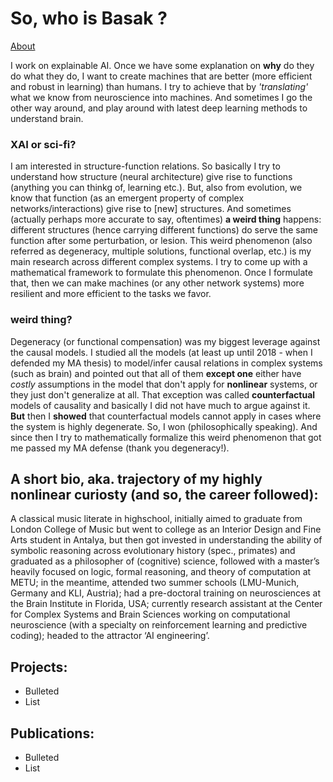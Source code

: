 # So, who is Basak ?

[About](./_pages/aboutme.html)

I work on explainable AI. Once we have some explanation on **why** do they do what they do, I want to create machines that are better (more efficient and robust in learning) than humans. I try to achieve that by *'translating'* what we know from neuroscience into machines. And sometimes I go the other way around, and play around with latest deep learning methods to understand brain.

### XAI or sci-fi?
I am interested in structure-function relations. So basically I try to understand how structure (neural architecture) give rise to functions (anything you can thinkg of, learning etc.). But, also from evolution, we know that function (as an emergent property of complex networks/interactions) give rise to [new] structures. And sometimes (actually perhaps more accurate to say, oftentimes) **a weird thing** happens: different structures (hence carrying different functions) do serve the same function after some perturbation, or lesion. This weird phenomenon (also referred as degeneracy, multiple solutions, functional overlap, etc.) is my main research across different complex systems. I try to come up with a mathematical framework to formulate this phenomenon. Once I formulate that, then we can make machines (or any other network systems) more resilient and more efficient to the tasks we favor. 

### weird thing?
Degeneracy (or functional compensation) was my biggest leverage against the causal models. I studied all the models (at least up until 2018 - when I defended my MA thesis) to model/infer causal relations in complex systems (such as brain) and pointed out that all of them **except one** either have *costly* assumptions in the model that don't apply for **nonlinear** systems, or they just don't generalize at all. That exception was called **counterfactual** models of causality and basically I did not have much to argue against it. **But** then I **showed** that counterfactual models cannot apply in cases where the system is highly degenerate.  So, I won (philosophically speaking). And since then I try to mathematically formalize this weird phenomenon that got me passed my MA defense (thank you degeneracy!).

## A short bio, aka. trajectory of my highly nonlinear curiosty (and so, the career followed):

A classical music literate in highschool, initially aimed to graduate from London College of Music but went to college as an Interior Design and Fine Arts student in Antalya, but then got invested in understanding the ability of symbolic reasoning across evolutionary history (spec., primates) and graduated as a philosopher of (cognitive) science, followed with a master’s heavily focused on logic, formal reasoning, and theory of computation at METU; in the meantime, attended two summer schools (LMU-Munich, Germany and KLI, Austria); had a pre-doctoral training on neurosciences at the Brain Institute in Florida, USA; currently research assistant at the Center for Complex Systems and Brain Sciences working on computational neuroscience (with a specialty on reinforcement learning and predictive coding); headed to the attractor ‘AI engineering’.



## Projects:

- Bulleted
- List


## Publications:
- Bulleted
- List

<!---
All this should be 
commented out


## Welcome to GitHub Pages

You can use the [editor on GitHub](https://github.com/basakkcgl/whoisbasak/edit/gh-pages/index.md) to maintain and preview the content for your website in Markdown files.

Whenever you commit to this repository, GitHub Pages will run [Jekyll](https://jekyllrb.com/) to rebuild the pages in your site, from the content in your Markdown files.

### Markdown

Markdown is a lightweight and easy-to-use syntax for styling your writing. It includes conventions for

```markdown
Syntax highlighted code block

# Header 1
## Header 2
### Header 3

- Bulleted
- List

1. Numbered
2. List

**Bold** and _Italic_ and `Code` text

[Link](url) and ![Image](src)
```

For more details see [Basic writing and formatting syntax](https://docs.github.com/en/github/writing-on-github/getting-started-with-writing-and-formatting-on-github/basic-writing-and-formatting-syntax).

### Jekyll Themes

Your Pages site will use the layout and styles from the Jekyll theme you have selected in your [repository settings](https://github.com/basakkcgl/whoisbasak/settings/pages). The name of this theme is saved in the Jekyll `_config.yml` configuration file.

### Support or Contact

Having trouble with Pages? Check out our [documentation](https://docs.github.com/categories/github-pages-basics/) or [contact support](https://support.github.com/contact) and we’ll help you sort it out.

-->
